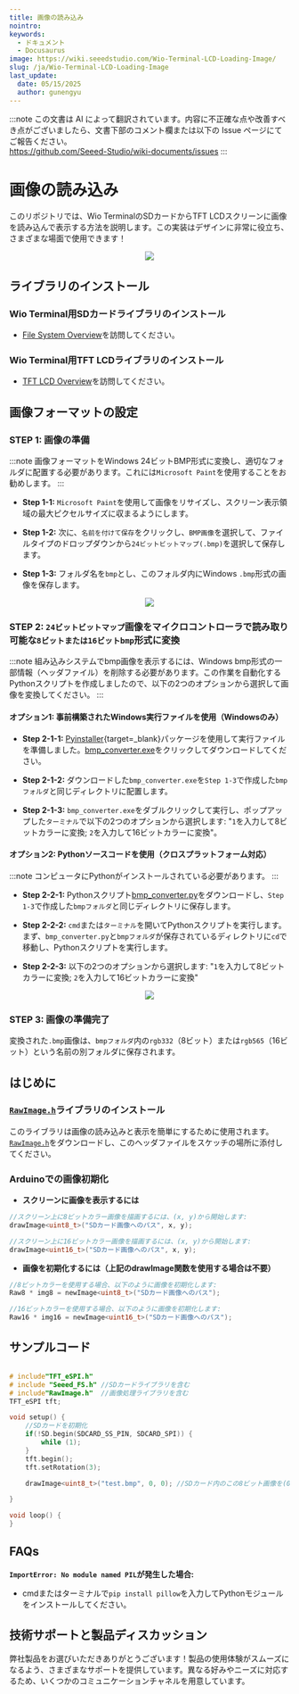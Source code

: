 ```yaml
---
title: 画像の読み込み
nointro:
keywords:
  - ドキュメント
  - Docusaurus
image: https://wiki.seeedstudio.com/Wio-Terminal-LCD-Loading-Image/
slug: /ja/Wio-Terminal-LCD-Loading-Image
last_update:
  date: 05/15/2025
  author: gunengyu
---
```

:::note
この文書は AI によって翻訳されています。内容に不正確な点や改善すべき点がございましたら、文書下部のコメント欄または以下の Issue ページにてご報告ください。  
https://github.com/Seeed-Studio/wiki-documents/issues
:::

# 画像の読み込み

このリポジトリでは、Wio TerminalのSDカードからTFT LCDスクリーンに画像を読み込んで表示する方法を説明します。この実装はデザインに非常に役立ち、さまざまな場面で使用できます！

<div align="center"><img src="https://files.seeedstudio.com/wiki/Wio-Terminal/img/WechatIMG2314.jpeg.jpg" /></div>

## ライブラリのインストール

### Wio Terminal用SDカードライブラリのインストール

- [File System Overview](https://wiki.seeedstudio.com/Wio-Terminal-FS-Overview/)を訪問してください。

### Wio Terminal用TFT LCDライブラリのインストール

- [TFT LCD Overview](https://wiki.seeedstudio.com/Wio-Terminal-LCD-Overview/)を訪問してください。

## 画像フォーマットの設定

### STEP 1: 画像の準備
:::note
    画像フォーマットをWindows 24ビットBMP形式に変換し、適切なフォルダに配置する必要があります。これには`Microsoft Paint`を使用することをお勧めします。
:::
 - **Step 1-1:** `Microsoft Paint`を使用して画像をリサイズし、スクリーン表示領域の最大ピクセルサイズに収まるようにします。

 - **Step 1-2:** 次に、`名前を付けて保存`をクリックし、`BMP画像`を選択して、ファイルタイプのドロップダウンから`24ビットビットマップ(.bmp)`を選択して保存します。
  
 - **Step 1-3:** フォルダ名を`bmp`とし、このフォルダ内にWindows `.bmp`形式の画像を保存します。

<div align="center"><img src="https://files.seeedstudio.com/wiki/Wio-Terminal/img/wioterminaltu.png" /></div>

### STEP 2: `24ビットビットマップ`画像をマイクロコントローラで読み取り可能な`8ビットまたは16ビットbmp`形式に変換
:::note
    組み込みシステムでbmp画像を表示するには、Windows bmp形式の一部情報（ヘッダファイル）を削除する必要があります。この作業を自動化するPythonスクリプトを作成しましたので、以下の2つのオプションから選択して画像を変換してください。
:::
#### オプション1: 事前構築されたWindows実行ファイルを使用（Windowsのみ）

- **Step 2-1-1:** [Pyinstaller](https://pyinstaller.org/en/stable/){target=_blank}パッケージを使用して実行ファイルを準備しました。[bmp_converter.exe](https://files.seeedstudio.com/wiki/Wio-Terminal/res/bmp_converter.exe)をクリックしてダウンロードしてください。

- **Step 2-1-2:** ダウンロードした`bmp_converter.exe`を`Step 1-3`で作成した`bmpフォルダ`と同じディレクトリに配置します。

- **Step 2-1-3:** `bmp_converter.exe`をダブルクリックして実行し、ポップアップした`ターミナル`で以下の2つのオプションから選択します: "`1`を入力して8ビットカラーに変換; `2`を入力して16ビットカラーに変換"。

#### オプション2: Pythonソースコードを使用（クロスプラットフォーム対応）
:::note
    コンピュータにPythonがインストールされている必要があります。
:::
- **Step 2-2-1:** Pythonスクリプト[bmp_converter.py](https://files.seeedstudio.com/wiki/Wio-Terminal/res/bmp_converter.py)をダウンロードし、`Step 1-3`で作成した`bmpフォルダ`と同じディレクトリに保存します。

- **Step 2-2-2:** `cmd`または`ターミナル`を開いてPythonスクリプトを実行します。まず、`bmp_converter.py`と`bmpフォルダ`が保存されているディレクトリに`cd`で移動し、Pythonスクリプトを実行します。

- **Step 2-2-3:** 以下の2つのオプションから選択します: "`1`を入力して8ビットカラーに変換; `2`を入力して16ビットカラーに変換"

<div align="center"><img src="https://files.seeedstudio.com/wiki/Wio-Terminal/img/PythonScript.gif" /></div>

### STEP 3: 画像の準備完了

変換された`.bmp`画像は、`bmpフォルダ`内の`rgb332`（8ビット）または`rgb565`（16ビット）という名前の別フォルダに保存されます。

## はじめに

### [`RawImage.h`](https://files.seeedstudio.com/wiki/Wio-Terminal/res/RawImage.h)ライブラリのインストール

このライブラリは画像の読み込みと表示を簡単にするために使用されます。[`RawImage.h`](https://files.seeedstudio.com/wiki/Wio-Terminal/res/RawImage.h)をダウンロードし、このヘッダファイルをスケッチの場所に添付してください。

### Arduinoでの画像初期化

- **スクリーンに画像を表示するには**

```Cpp
//スクリーン上に8ビットカラー画像を描画するには、(x, y)から開始します:
drawImage<uint8_t>("SDカード画像へのパス", x, y);

//スクリーン上に16ビットカラー画像を描画するには、(x, y)から開始します:
drawImage<uint16_t>("SDカード画像へのパス", x, y);
```

- **画像を初期化するには（上記のdrawImage関数を使用する場合は不要）**

```Cpp
//8ビットカラーを使用する場合、以下のように画像を初期化します:
Raw8 * img8 = newImage<uint8_t>("SDカード画像へのパス");

//16ビットカラーを使用する場合、以下のように画像を初期化します:
Raw16 * img16 = newImage<uint16_t>("SDカード画像へのパス");
```

## サンプルコード

```cpp

# include"TFT_eSPI.h"
# include "Seeed_FS.h" //SDカードライブラリを含む
# include"RawImage.h"  //画像処理ライブラリを含む
TFT_eSPI tft;

void setup() {
    //SDカードを初期化
    if(!SD.begin(SDCARD_SS_PIN, SDCARD_SPI)) {
        while (1);
    }
    tft.begin();
    tft.setRotation(3);

    drawImage<uint8_t>("test.bmp", 0, 0); //SDカード内のこの8ビット画像を(0, 0)から表示

}

void loop() {
}

```

## FAQs

**`ImportError: No module named PIL`が発生した場合:**

- cmdまたはターミナルで`pip install pillow`を入力してPythonモジュールをインストールしてください。

## 技術サポートと製品ディスカッション
弊社製品をお選びいただきありがとうございます！製品の使用体験がスムーズになるよう、さまざまなサポートを提供しています。異なる好みやニーズに対応するため、いくつかのコミュニケーションチャネルを用意しています。

<div class="button_tech_support_container">
<a href="https://forum.seeedstudio.com/" class="button_forum"></a> 
<a href="https://www.seeedstudio.com/contacts" class="button_email"></a>
</div>

<div class="button_tech_support_container">
<a href="https://discord.gg/eWkprNDMU7" class="button_discord"></a> 
<a href="https://github.com/Seeed-Studio/wiki-documents/discussions/69" class="button_discussion"></a>
</div>